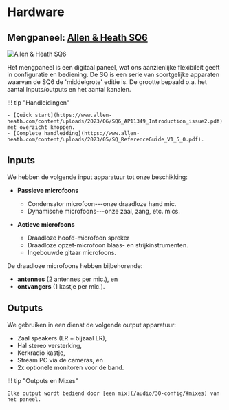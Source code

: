 # Hardware

## Mengpaneel: [Allen & Heath SQ6](https://www.allen-heath.com/hardware/sq/)

![Allen & Heath SQ6](/images/sq6.webp)

Het mengpaneel is een digitaal paneel, wat ons aanzienlijke flexibileit geeft
in configuratie en bediening. De SQ is een serie van soortgelijke apparaten
waarvan de SQ6 de 'middelgrote' editie is. De grootte bepaald o.a. het aantal inputs/outputs
en het aantal kanalen.

!!! tip "Handleidingen"

    - [Quick start](https://www.allen-heath.com/content/uploads/2023/06/SQ6_AP11349_Introduction_issue2.pdf) met overzicht knoppen.
    - [Complete handleiding](https://www.allen-heath.com/content/uploads/2023/05/SQ_ReferenceGuide_V1_5_0.pdf).

## Inputs

We hebben de volgende input apparatuur tot onze beschikking:

- **Passieve microfoons**
    + Condensator microfoon---onze draadloze hand mic.
    + Dynamische microfoons---onze zaal, zang, etc. mics.

- **Actieve microfoons**
    + Draadloze hoofd-microfoon spreker
    + Draadloze opzet-microfoon blaas- en strijkinstrumenten.
    + Ingebouwde gitaar microfoons.

De draadloze microfoons hebben bijbehorende:

- **antennes** (2 antennes per mic.), en 
- **ontvangers** (1 kastje per mic.).

## Outputs

We gebruiken in een dienst de volgende output apparatuur:

- Zaal speakers (LR + bijzaal LR),
- Hal stereo versterking,
- Kerkradio kastje,
- Stream PC via de cameras, en
- 2x optionele monitoren voor de band.

!!! tip "Outputs en Mixes"

    Elke output wordt bediend door [een mix](/audio/30-config/#mixes) van het paneel.
